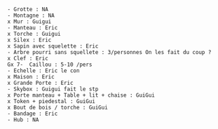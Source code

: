 	- Grotte : NA
	- Montagne : NA
	x Mur : Guigui
	- Manteau : Eric
	x Torche : Guigui
	x Silex : Eric
	x Sapin avec squelette : Eric 
	- Arbre pourri sans squellete : 3/personnes On les fait du coup ?
	x Clef : Eric
	Gx 7-  Caillou : 5-10 /pers
	- Echelle : Eric le con
	x Maison : Eric
	x Grande Porte : Eric
	- Skybox : Guigui fait le stp
	x Porte manteau + Table + lit + chaise : GuiGui
	x Token + piedestal : GuiGui
	x Bout de bois / torche : GuiGui
	- Bandage : Eric
	- Hub : NA
